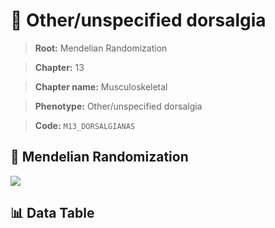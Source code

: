 # 🧪 Other/unspecified dorsalgia

> **Root:** Mendelian Randomization

> **Chapter:** 13  

> **Chapter name:** Musculoskeletal

> **Phenotype:** Other/unspecified dorsalgia  

> **Code:** `M13_DORSALGIANAS`

## 🧬 Mendelian Randomization  

<img src="/MR/Figures/Forward/M13_DORSALGIANAS.png"/>

## 📊 Data Table

<CsvTableMRF src="/MR_Data/Forward/M13_DORSALGIANAS.csv"/>
